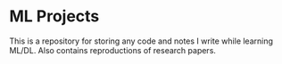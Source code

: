 # ML Projects

This is a repository for storing any code and notes I write while learning ML/DL. Also contains reproductions of research papers.
